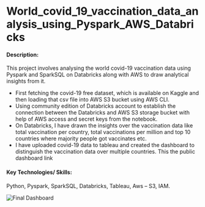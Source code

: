 # World_covid_19_vaccination_data_analysis_using_Pyspark_AWS_Databricks
#### Description: 
This project involves analysing the world covid-19 vaccination data using Pyspark and SparkSQL on Databricks along with AWS to draw analytical insights from it.
- First fetching the covid-19 free dataset, which is available on Kaggle and then loading that csv file into AWS S3 bucket using AWS CLI.
- Using community edition of Databricks account to establish the connection between the Databricks and AWS S3 storage bucket with help of AWS access and secret keys from the notebook.
- On Databricks, I have drawn the insights over the vaccination data like total vaccination per country, total vaccinations per million and top 10 countries where majority people got vaccinates etc.
- I have uploaded covid-19 data to tableau and created the dashboard to distinguish the vaccination data over multiple countries. This the public dashboard link
#### Key Technologies/ Skills: 
Python, Pyspark, SparkSQL, Databricks, Tableau, Aws – S3, IAM.

![Final Dashboard](https://user-images.githubusercontent.com/119756215/233631296-d4393143-0f82-4694-9ad2-dd5d60c79395.png)
